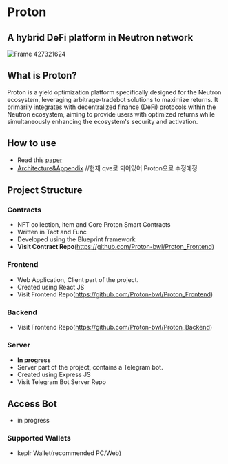 # Proton
## A hybrid DeFi platform in Neutron network
![Frame 427321624](https://github.com/user-attachments/assets/2e44104f-833f-440c-83de-e1f222e5d310)
## What is Proton?
Proton is a yield optimization platform specifically designed for the Neutron ecosystem, leveraging arbitrage-tradebot solutions to maximize returns. It primarily integrates with decentralized finance (DeFi) protocols within the Neutron ecosystem, aiming to provide users with optimized returns while simultaneously enhancing the ecosystem's security and activation.
## How to use
- Read this [paper](https://www.notion.so/blockwavelabs/d764923ea9e5492b93829af5374da7dd?v=08b3d567cdda467198d7ec8a5359ac44)
- [Architecture&Appendix](https://blockwavelabs-1.gitbook.io/qve) //현재 qve로 되어있어 Proton으로 수정예정
## Project Structure
### Contracts
- NFT collection, item and Core Proton Smart Contracts
- Written in Tact and Func
- Developed using the Blueprint framework
- **Visit Contract Repo**(https://github.com/Proton-bwl/Proton_Frontend)  
### Frontend
- Web Application, Client part of the project.
- Created using React JS
- Visit Frontend Repo(https://github.com/Proton-bwl/Proton_Frontend)
### Backend
- Visit Frontend Repo(https://github.com/Proton-bwl/Proton_Backend)
### Server
- **In progress**
- Server part of the project, contains a Telegram bot.
- Created using Express JS
- Visit Telegram Bot Server Repo
## Access Bot
- in progress
### Supported Wallets
- keplr Wallet(recommended PC/Web)
